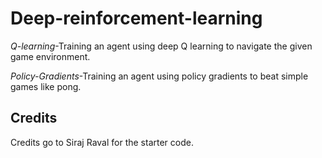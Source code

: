 # Deep-reinforcement-learning

*Q-learning*-Training an agent using deep Q learning to navigate the given game environment.

*Policy-Gradients*-Training an agent using policy gradients to beat simple games like pong.

## Credits 

Credits go to Siraj Raval for the starter code.
